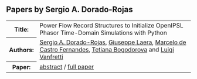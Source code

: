 ## Papers by Sergio A. Dorado-Rojas
<table><tr><th>Title:</th>
<td>Power Flow Record Structures to Initialize OpenIPSL Phasor Time-Domain Simulations with Python</td>
</tr>
<tr><th>Authors:</th>
<td>
<a href="/proceedings/authors/SergioA.Dorado-Rojas">Sergio A. Dorado-Rojas</a>, <a href="/proceedings/authors/GiuseppeLaera">Giuseppe Laera</a>, <a href="/proceedings/authors/MarcelodeCastroFernandes">Marcelo de Castro Fernandes</a>, <a href="/proceedings/authors/TetianaBogodorova">Tetiana Bogodorova</a> and <a href="/proceedings/authors/LuigiVanfretti">Luigi Vanfretti</a></td>
</tr>
<tr><th>Paper:</th>
<td><a href="/abstracts/abstract_2A_4">abstract</a> / <a href="/proceedings/papers/Modelica2021session2A_paper4.pdf">full paper</a></td>
</tr>
</table><br>
